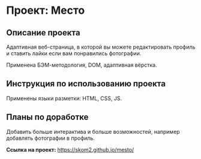 # Проект: Место

## Описание проекта

Адаптивная веб-страница, в которой вы можете редактировать профиль и ставить лайки если вам понравились фотографии.

Применена БЭМ-методология, DOM, адаптивная вёрстка.

## Инструкция по использованию проекта

Применены языки разметки: HTML, CSS, JS.

## Планы по доработке

Добавить больше интерактива и больше возможностей, например добавлять фотографии в профиль.

**Ссылка на проект:** https://skom2.github.io/mesto/
